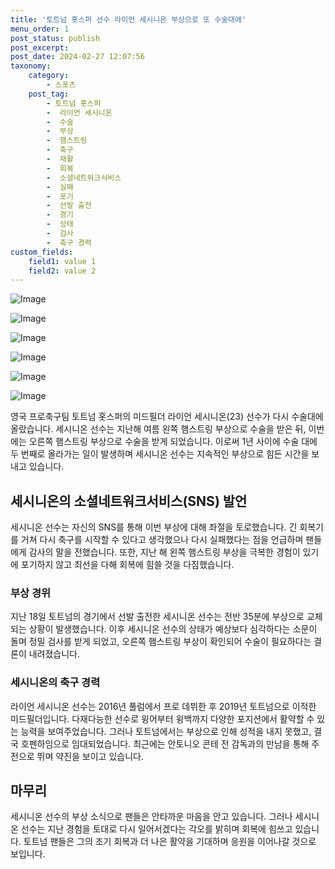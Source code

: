 ```yaml
---
title: '토트넘 홋스퍼 선수 라이언 세시니온 부상으로 또 수술대에'
menu_order: 1
post_status: publish
post_excerpt: 
post_date: 2024-02-27 12:07:56
taxonomy:
    category:
        - 스포츠
    post_tag:
        - 토트넘 홋스퍼
        -  라이언 세시니온
        -  수술
        -  부상
        -  햄스트링
        -  축구
        -  재활
        -  회복
        -  소셜네트워크서비스
        -  실패
        -  포기
        -  선발 출전
        -  경기
        -  상태
        -  검사
        -  축구 경력
custom_fields:
    field1: value 1
    field2: value 2
---
```


![Image](https://imgnews.pstatic.net/image/216/2024/02/27/0000130749_001_20240227075201350.jpg?type=w647)

![Image](https://imgnews.pstatic.net/image/216/2024/02/27/0000130749_002_20240227075201381.jpg?type=w647)

![Image](https://imgnews.pstatic.net/image/216/2024/02/27/0000130749_003_20240227075201406.jpg?type=w647)

![Image](https://imgnews.pstatic.net/image/216/2024/02/27/0000130749_004_20240227075201435.jpg?type=w647)

![Image](https://imgnews.pstatic.net/image/216/2024/02/27/0000130749_005_20240227075201461.jpg?type=w647)

![Image](https://imgnews.pstatic.net/image/216/2024/02/27/0000130749_006_20240227075201490.jpg?type=w647)

영국 프로축구팀 토트넘 홋스퍼의 미드필더 라이언 세시니온(23) 선수가 다시 수술대에 올랐습니다. 세시니온 선수는 지난해 여름 왼쪽 햄스트링 부상으로 수술을 받은 뒤, 이번에는 오른쪽 햄스트링 부상으로 수술을 받게 되었습니다. 이로써 1년 사이에 수술 대에 두 번째로 올라가는 일이 발생하며 세시니온 선수는 지속적인 부상으로 힘든 시간을 보내고 있습니다.
## 세시니온의 소셜네트워크서비스(SNS) 발언
세시니온 선수는 자신의 SNS를 통해 이번 부상에 대해 좌절을 토로했습니다. 긴 회복기를 거쳐 다시 축구를 시작할 수 있다고 생각했으나 다시 실패했다는 점을 언급하며 팬들에게 감사의 말을 전했습니다. 또한, 지난 해 왼쪽 햄스트링 부상을 극복한 경험이 있기에 포기하지 않고 최선을 다해 회복에 힘쓸 것을 다짐했습니다.
### 부상 경위
지난 18일 토트넘의 경기에서 선발 출전한 세시니온 선수는 전반 35분에 부상으로 교체되는 상황이 발생했습니다. 이후 세시니온 선수의 상태가 예상보다 심각하다는 소문이 돌며 정밀 검사를 받게 되었고, 오른쪽 햄스트링 부상이 확인되어 수술이 필요하다는 결론이 내려졌습니다.
### 세시니온의 축구 경력
라이언 세시니온 선수는 2016년 풀럼에서 프로 데뷔한 후 2019년 토트넘으로 이적한 미드필더입니다. 다재다능한 선수로 윙어부터 윙백까지 다양한 포지션에서 활약할 수 있는 능력을 보여주었습니다. 그러나 토트넘에서는 부상으로 인해 성적을 내지 못했고, 결국 호펜하임으로 임대되었습니다. 최근에는 안토니오 콘테 전 감독과의 만남을 통해 주전으로 뛰며 약진을 보이고 있습니다.
## 마무리
세시니온 선수의 부상 소식으로 팬들은 안타까운 마음을 안고 있습니다. 그러나 세시니온 선수는 지난 경험을 토대로 다시 일어서겠다는 각오를 밝히며 회복에 힘쓰고 있습니다. 토트넘 팬들은 그의 조기 회복과 더 나은 활약을 기대하며 응원을 이어나갈 것으로 보입니다.

